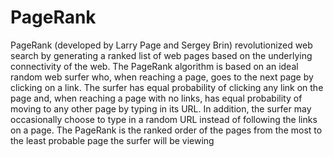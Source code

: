 # PageRank

PageRank (developed by Larry Page and Sergey Brin) revolutionized web search by generating a ranked list of web pages based on the underlying connectivity of the web. The PageRank algorithm is based on an ideal random web surfer who, when reaching a page, goes to the next page by clicking on a link. The surfer has equal probability of clicking any link on the page and, when reaching a page with no links, has equal probability of moving to any other page by typing in its URL. In addition, the surfer may occasionally choose to type in a random URL instead of following the links on a page. The PageRank is the ranked order of the pages from the most to the least probable page the surfer will be viewing

